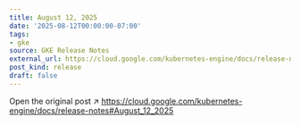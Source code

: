 ```yaml
---
title: August 12, 2025
date: '2025-08-12T00:00:00-07:00'
tags:
- gke
source: GKE Release Notes
external_url: https://cloud.google.com/kubernetes-engine/docs/release-notes#August_12_2025
post_kind: release
draft: false
---
```

Open the original post ↗ https://cloud.google.com/kubernetes-engine/docs/release-notes#August_12_2025
